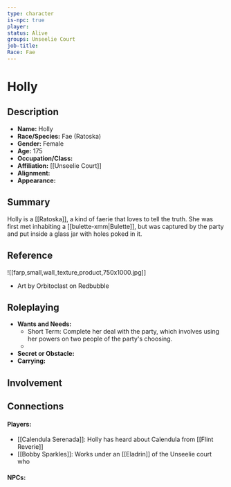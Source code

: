 ```yaml
---
type: character
is-npc: true
player: 
status: Alive
groups: Unseelie Court
job-title: 
Race: Fae
---
```

# Holly

## Description
- **Name:** Holly
- **Race/Species:** Fae (Ratoska)
- **Gender:** Female
- **Age:** 175
- **Occupation/Class:** 
- **Affiliation:** [[Unseelie Court]]
- **Alignment:** 
- **Appearance:**

## Summary
Holly is a [[Ratoska]], a kind of faerie that loves to tell the truth. She was first met inhabiting a [[bulette-xmm|Bulette]], but was captured by the party and put inside a glass jar with holes poked in it.

## Reference

![[farp,small,wall_texture,product,750x1000.jpg]]
- Art by Orbitoclast on Redbubble

## Roleplaying
 - **Wants and Needs:** 
	 - Short Term: Complete her deal with the party, which involves using her powers on two people of the party's choosing. 
	 - 
 - **Secret or Obstacle:**
 - **Carrying:**


## Involvement


## Connections


#### Players:
- [[Calendula Serenada]]: Holly has heard about Calendula from [[Flint Reverie]]
- [[Bobby Sparkles]]: Works under an [[Eladrin]] of the Unseelie court who  


#### NPCs:


